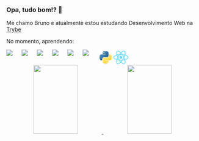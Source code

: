 ### Opa, tudo bom!? 👋

Me chamo Bruno e atualmente estou estudando Desenvolvimento Web na [Trybe](https://www.betrybe.com/)

No momento, aprendendo:
<section style = "display: flex;">
  <img src="https://cdn.jsdelivr.net/gh/devicons/devicon/icons/git/git-original.svg" style="width: 40px"/>
  <img src="https://cdn.jsdelivr.net/gh/devicons/devicon/icons/github/github-original.svg" style="width: 40px"/>
  <img src="https://cdn.jsdelivr.net/gh/devicons/devicon/icons/javascript/javascript-original.svg" style="width: 40px"/>
  <img src="https://cdn.jsdelivr.net/gh/devicons/devicon/icons/html5/html5-original.svg" style="width: 40px"/>
  <img src="https://cdn.jsdelivr.net/gh/devicons/devicon/icons/css3/css3-original.svg" style="width: 40px"/>
  <img src="https://cdn.jsdelivr.net/gh/devicons/devicon/icons/jest/jest-plain.svg" style="width: 40px"/>
  <img src="https://github.com/devicons/devicon/blob/master/icons/python/python-original.svg" style="width: 40px"/>
  <img src=https://github.com/devicons/devicon/blob/master/icons/react/react-original.svg" style="width: 40px" />
</section>
<section align="center">
  <a href="https://github.com/brunoopinheiro">
    <img height="180em" width="48%" src="https://github-readme-stats.vercel.app/api?username=brunoopinheiro&show_icons=true&theme=gotham" />
    <img height="180em" width="48%" src="https://github-readme-stats.vercel.app/api/top-langs/?username=brunoopinheiro&layout=compact&theme=gotham" />
  </a>
</section>
